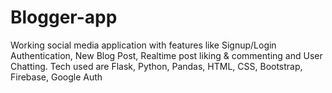 # Blogger-app
Working social media application with features like Signup/Login Authentication, New Blog Post, Realtime post liking &amp; commenting and User Chatting.
Tech used are Flask, Python, Pandas, HTML, CSS, Bootstrap, Firebase, Google Auth
